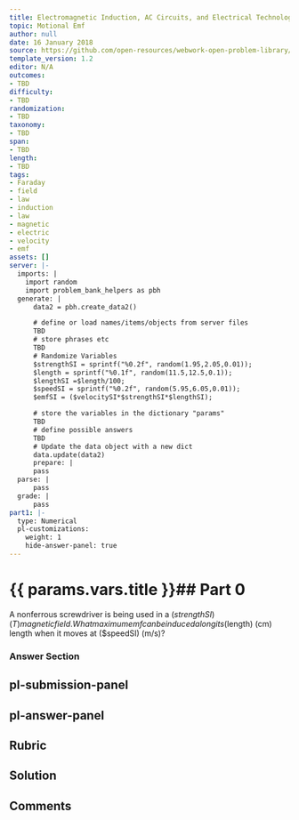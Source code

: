 ```yaml
---
title: Electromagnetic Induction, AC Circuits, and Electrical Technologies
topic: Motional Emf
author: null
date: 16 January 2018
source: https://github.com/open-resources/webwork-open-problem-library/tree/master/Contrib/BrockPhysics/College_Physics_Urone/23.Electromagnetic_Induction_AC_Circuits_and_Electrical_Technologies/23-03.Motional_Emf/NU_U17_23_03_004.pg
template_version: 1.2
editor: N/A
outcomes:
- TBD
difficulty:
- TBD
randomization:
- TBD
taxonomy:
- TBD
span:
- TBD
length:
- TBD
tags:
- Faraday
- field
- law
- induction
- law
- magnetic
- electric
- velocity
- emf
assets: []
server: |-
  imports: |
    import random
    import problem_bank_helpers as pbh
  generate: |
      data2 = pbh.create_data2()

      # define or load names/items/objects from server files
      TBD
      # store phrases etc
      TBD
      # Randomize Variables
      $strengthSI = sprintf("%0.2f", random(1.95,2.05,0.01));
      $length = sprintf("%0.1f", random(11.5,12.5,0.1));
      $lengthSI =$length/100;
      $speedSI = sprintf("%0.2f", random(5.95,6.05,0.01));
      $emfSI = ($velocitySI*$strengthSI*$lengthSI);

      # store the variables in the dictionary "params"
      TBD
      # define possible answers
      TBD
      # Update the data object with a new dict
      data.update(data2)
      prepare: |
      pass
  parse: |
      pass
  grade: |
      pass
part1: |-
  type: Numerical
  pl-customizations:
    weight: 1
    hide-answer-panel: true
---
```


# {{ params.vars.title }}## Part 0 
A nonferrous screwdriver is being used in a ($strengthSI) (T) magnetic field. What maximum emf can be induced along its ($length) (cm) length when it moves at ($speedSI) (m/s)? 


### Answer Section 


## pl-submission-panel 


## pl-answer-panel 


## Rubric 


## Solution 


## Comments 


